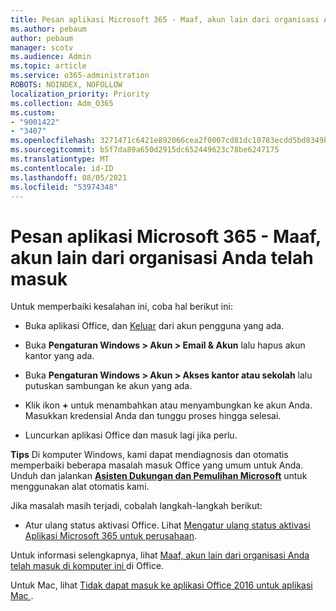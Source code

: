 ```yaml
---
title: Pesan aplikasi Microsoft 365 - Maaf, akun lain dari organisasi Anda telah masuk
ms.author: pebaum
author: pebaum
manager: scotv
ms.audience: Admin
ms.topic: article
ms.service: o365-administration
ROBOTS: NOINDEX, NOFOLLOW
localization_priority: Priority
ms.collection: Adm_O365
ms.custom:
- "9001422"
- "3407"
ms.openlocfilehash: 3271471c6421e892066cea2f0007cd81dc10783ecdd5bd8349bbe298a31990ab
ms.sourcegitcommit: b5f7da89a650d2915dc652449623c78be6247175
ms.translationtype: MT
ms.contentlocale: id-ID
ms.lasthandoff: 08/05/2021
ms.locfileid: "53974348"
---
```

# <a name="microsoft-365-apps-message---sorry-another-account-from-your-organization-is-already-signed-in"></a>Pesan aplikasi Microsoft 365 - Maaf, akun lain dari organisasi Anda telah masuk

Untuk memperbaiki kesalahan ini, coba hal berikut ini:

- Buka aplikasi Office, dan [Keluar](https://support.office.com/article/sign-out-of-office-5a20dc11-47e9-4b6f-945d-478cb6d92071) dari akun pengguna yang ada.

- Buka **Pengaturan Windows > Akun > Email & Akun** lalu hapus akun kantor yang ada.

- Buka **Pengaturan Windows > Akun > Akses kantor atau sekolah** lalu putuskan sambungan ke akun yang ada. 

- Klik ikon **+** untuk menambahkan atau menyambungkan ke akun Anda. Masukkan kredensial Anda dan tunggu proses hingga selesai.

- Luncurkan aplikasi Office dan masuk lagi jika perlu. 

**Tips** Di komputer Windows, kami dapat mendiagnosis dan otomatis memperbaiki beberapa masalah masuk Office yang umum untuk Anda. Unduh dan jalankan  **[Asisten Dukungan dan Pemulihan Microsoft](https://aka.ms/SaRA-OfficeSignInScenario)** untuk menggunakan alat otomatis kami.

Jika masalah masih terjadi, cobalah langkah-langkah berikut: 

- Atur ulang status aktivasi Office. Lihat [Mengatur ulang status aktivasi Aplikasi Microsoft 365 untuk perusahaan](https://docs.microsoft.com/office365/troubleshoot/activation/reset-office-365-proplus-activation-state).

Untuk informasi selengkapnya, lihat [Maaf, akun lain dari organisasi Anda telah masuk di komputer ini ](https://docs.microsoft.com/office/troubleshoot/error-messages/another-account-already-signed-in)di Office.

Untuk Mac, lihat [Tidak dapat masuk ke aplikasi Office 2016 untuk aplikasi Mac ](https://docs.microsoft.com/office365/troubleshoot/authentication/sign-in-to-office-2016-for-mac-fail).
